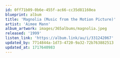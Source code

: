 ```yaml
---
id: 0ff71b09-0b6e-455f-ac66-cc35d81160ea
blueprint: album
title: 'Magnolia (Music from the Motion Picture)'
artist: 'Aimee Mann'
album_artwork: images/365albums/magnolia.jpeg
released: '1999'
listen_link: 'https://album.link/au/i/331242067'
updated_by: 7714844a-1d73-4720-9a32-72b763882513
updated_at: 1717640983
---
```

